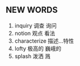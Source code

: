 ## NEW WORDS

1. inquiry 调查 询问
2. notion 观点 看法
3. characterize 描述...特性
4. lofty 极高的 巍峨的
5. splash 泼洒 溅

